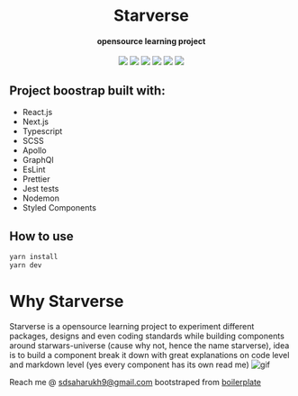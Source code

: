 <h1 align="center">Starverse 
</h1>
<h4 align="center">opensource learning project</h1>

<p align="center">
  <a href="https://www.typescriptlang.org/" target="_blank"><img src="https://img.shields.io/badge/Typescript-v3.7.2-blue.svg?logo=TypeScript"></a>
  <a href="https://nextjs.org/" target="_blank"><img src="https://img.shields.io/badge/Next.js-v9.1.1-blueviolet.svg"></a>
  <a href="https://reactjs.org/" target="_blank"><img src="https://img.shields.io/badge/React-v16.10.2-%238DD6F9.svg?logo=React"></a>
  <a href="https://graphql.org/" target="_blank"><img src="https://img.shields.io/badge/GraphQL-v14.5.8-ff69b4.svg?logo=GraphQL"></a>
  <a href="https://github.com/prettier/prettier" target="_blank"><img src="https://img.shields.io/badge/styled_with-prettier-ff69b4.svg"></a>
  <a href="https://github.com/codica2" target="_blank"><img src="https://img.shields.io/badge/licence-MIT-green.svg" /></a>
</p>

## Project boostrap built with:

- React.js
- Next.js
- Typescript
- SCSS
- Apollo
- GraphQl
- EsLint
- Prettier
- Jest tests
- Nodemon
- Styled Components

## How to use

```javascript
yarn install
yarn dev
```

# Why Starverse

Starverse is a opensource learning project to experiment different packages, designs and even coding standards while building components around starwars-universe (cause why not, hence the name starverse), idea is to build a component break it down with great explanations on code level and markdown level (yes every component has its own read me)
![gif](https://media.giphy.com/media/e7FOBuKCDtwWI/giphy.gif)

Reach me @ sdsaharukh9@gmail.com
bootstraped from [boilerplate](https://github.com/Sebastp/Next-react-graphql-apollo_Boostrap)
